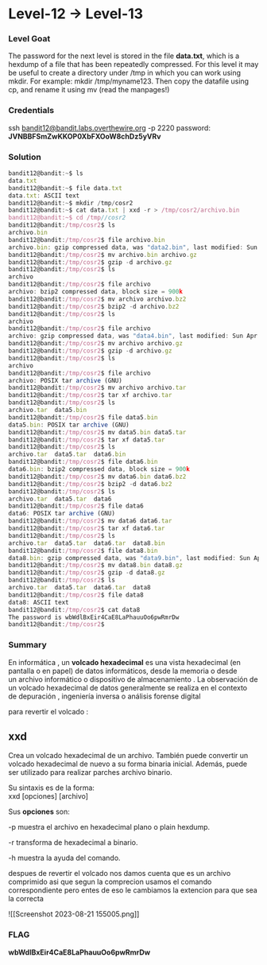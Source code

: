 # Level-12 -> Level-13

### Level Goat
The password for the next level is stored in the file **data.txt**, which is a hexdump of a file that has been repeatedly compressed. For this level it may be useful to create a directory under /tmp in which you can work using mkdir. For example: mkdir /tmp/myname123. Then copy the datafile using cp, and rename it using mv (read the manpages!)
### Credentials
ssh bandit12@bandit.labs.overthewire.org -p 2220
password: **JVNBBFSmZwKKOP0XbFXOoW8chDz5yVRv**
### Solution
```js
bandit12@bandit:~$ ls
data.txt
bandit12@bandit:~$ file data.txt
data.txt: ASCII text
bandit12@bandit:~$ mkdir /tmp/cosr2
bandit12@bandit:~$ cat data.txt | xxd -r > /tmp/cosr2/archivo.bin
bandit12@bandit:~$ cd /tmp//cosr2
bandit12@bandit:/tmp/cosr2$ ls
archivo.bin
bandit12@bandit:/tmp/cosr2$ file archivo.bin
archivo.bin: gzip compressed data, was "data2.bin", last modified: Sun Apr 23 18:04:23 2023, max compression, from Unix, original size modulo 2^32 581
bandit12@bandit:/tmp/cosr2$ mv archivo.bin archivo.gz
bandit12@bandit:/tmp/cosr2$ gzip -d archivo.gz
bandit12@bandit:/tmp/cosr2$ ls
archivo
bandit12@bandit:/tmp/cosr2$ file archivo
archivo: bzip2 compressed data, block size = 900k
bandit12@bandit:/tmp/cosr2$ mv archivo archivo.bz2
bandit12@bandit:/tmp/cosr2$ bzip2 -d archivo.bz2
bandit12@bandit:/tmp/cosr2$ ls
archivo
bandit12@bandit:/tmp/cosr2$ file archivo
archivo: gzip compressed data, was "data4.bin", last modified: Sun Apr 23 18:04:23 2023, max compression, from Unix, original size modulo 2^32 20480
bandit12@bandit:/tmp/cosr2$ mv archivo archivo.gz
bandit12@bandit:/tmp/cosr2$ gzip -d archivo.gz
bandit12@bandit:/tmp/cosr2$ ls
archivo
bandit12@bandit:/tmp/cosr2$ file archivo
archivo: POSIX tar archive (GNU)
bandit12@bandit:/tmp/cosr2$ mv archivo archivo.tar
bandit12@bandit:/tmp/cosr2$ tar xf archivo.tar
bandit12@bandit:/tmp/cosr2$ ls
archivo.tar  data5.bin
bandit12@bandit:/tmp/cosr2$ file data5.bin
data5.bin: POSIX tar archive (GNU)
bandit12@bandit:/tmp/cosr2$ mv data5.bin data5.tar
bandit12@bandit:/tmp/cosr2$ tar xf data5.tar
bandit12@bandit:/tmp/cosr2$ ls
archivo.tar  data5.tar  data6.bin
bandit12@bandit:/tmp/cosr2$ file data6.bin
data6.bin: bzip2 compressed data, block size = 900k
bandit12@bandit:/tmp/cosr2$ mv data6.bin data6.bz2
bandit12@bandit:/tmp/cosr2$ bzip2 -d data6.bz2
bandit12@bandit:/tmp/cosr2$ ls
archivo.tar  data5.tar  data6
bandit12@bandit:/tmp/cosr2$ file data6
data6: POSIX tar archive (GNU)
bandit12@bandit:/tmp/cosr2$ mv data6 data6.tar
bandit12@bandit:/tmp/cosr2$ tar xf data6.tar
bandit12@bandit:/tmp/cosr2$ ls
archivo.tar  data5.tar  data6.tar  data8.bin
bandit12@bandit:/tmp/cosr2$ file data8.bin
data8.bin: gzip compressed data, was "data9.bin", last modified: Sun Apr 23 18:04:23 2023, max compression, from Unix, original size modulo 2^32 49
bandit12@bandit:/tmp/cosr2$ mv data8.bin data8.gz
bandit12@bandit:/tmp/cosr2$ gzip -d data8.gz
bandit12@bandit:/tmp/cosr2$ ls
archivo.tar  data5.tar  data6.tar  data8
bandit12@bandit:/tmp/cosr2$ file data8
data8: ASCII text
bandit12@bandit:/tmp/cosr2$ cat data8
The password is wbWdlBxEir4CaE8LaPhauuOo6pwRmrDw
bandit12@bandit:/tmp/cosr2$
```
### Summary
En informática , un **volcado hexadecimal** es una vista hexadecimal (en pantalla o en papel) de datos informáticos, desde la memoria o desde un archivo informático o dispositivo de almacenamiento . La observación de un volcado hexadecimal de datos generalmente se realiza en el contexto de depuración , ingeniería inversa o análisis forense digital

para revertir el volcado :
## xxd

Crea un volcado hexadecimal de un archivo. También puede convertir un volcado hexadecimal de nuevo a su forma binaria inicial. Además, puede ser utilizado para realizar parches archivo binario.

Su sintaxis es de la forma:  
xxd [opciones] [archivo]

Sus **opciones** son:

-p muestra el archivo en hexadecimal plano o plain hexdump.

-r transforma de hexadecimal a binario.

-h muestra la ayuda del comando.

despues de revertir el volcado nos damos cuenta que es un archivo comprimido asi que segun la comprecion usamos el comando correspondiente pero entes de eso le cambiamos la extencion para que sea la correcta


![[Screenshot 2023-08-21 155005.png]]
### FLAG
**wbWdlBxEir4CaE8LaPhauuOo6pwRmrDw** 